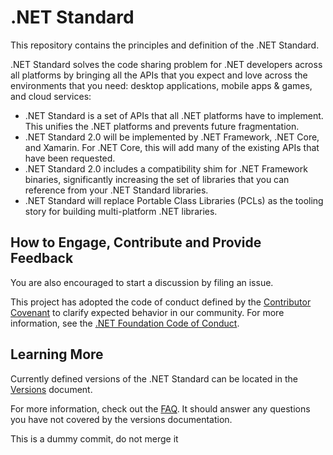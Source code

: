 # .NET Standard

This repository contains the principles and definition of the .NET Standard.

.NET Standard solves the code sharing problem for .NET developers across all
platforms by bringing all the APIs that you expect and love across the
environments that you need: desktop applications, mobile apps & games, and cloud
services:

* .NET Standard is a set of APIs that all .NET platforms have to implement. This
  unifies the .NET platforms and prevents future fragmentation.
* .NET Standard 2.0 will be implemented by .NET Framework, .NET Core, and
  Xamarin. For .NET Core, this will add many of the existing APIs that have been
  requested.
* .NET Standard 2.0 includes a compatibility shim for .NET Framework binaries,
  significantly increasing the set of libraries that you can reference from your
  .NET Standard libraries.
* .NET Standard will replace Portable Class Libraries (PCLs) as the tooling
  story for building multi-platform .NET libraries.

## How to Engage, Contribute and Provide Feedback

You are also encouraged to start a discussion by filing an issue.

This project has adopted the code of conduct defined by the [Contributor
Covenant](http://contributor-covenant.org/) to clarify expected behavior in our
community. For more information, see the [.NET Foundation Code of
Conduct](http://www.dotnetfoundation.org/code-of-conduct).

## Learning More

Currently defined versions of the .NET Standard can be located in the 
[Versions](docs/versions.md) document.

For more information, check out the [FAQ](docs/faq.md). It should answer any questions 
you have not covered by the versions documentation.

This is a dummy commit, do not merge it